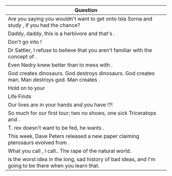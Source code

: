 Question |
--- |
Are you saying you wouldn't want to get onto Isla Sorna and study <BLANK>, if you had the chance? |
Daddy, daddy, this is a herbivore and that's <BLANK>. |
Don't go into <BLANK>! |
Dr Sattler, I refuse to believe that you aren't familiar with the concept of <BLANK>. |
Even Nedry knew better than to mess with <BLANK>. |
God creates dinosaurs. God destroys dinosaurs. God creates man. Man destroys god. Man creates <BLANK>. |
Hold on to your <BLANK> |
Life Finds <BLANK> |
Our lives are in your hands and you have <BLANK>!?! |
So much for our first tour; two no shows, one sick Triceratops and <BLANK>. |
T. rex doesn't want to be fed, he wants <BLANK>. |
This week, Dave Peters released a new paper claiming pterosaurs evolved from <BLANK>. |
What you call <BLANK>, I call.. The rape of the natural world. |
<BLANK> is the worst idea in the long, sad history of bad ideas, and I'm going to be there when you learn that. |
